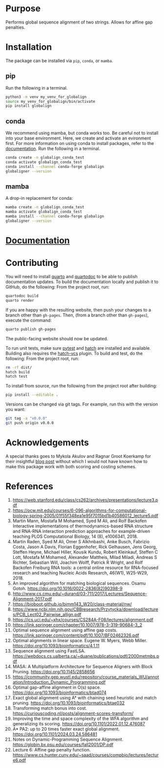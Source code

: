 # Purpose

Performs global sequence alignment of two strings.  Allows for affine gap penalties.

# Installation

The package can be installed via `pip`, `conda`, or `mamba`.

## pip

Run the following in a terminal.

```bash
python3 -m venv my_venv_for_globalign
source my_venv_for_globalign/bin/activate
pip install globalign
```

## conda

We recommend using mamba, but conda works too.  Be careful not to install into your base environment.  Here, we create and activate an evironment first.  For more information on using conda to install packages, refer to the [documentation](https://www.anaconda.com/docs/tools/working-with-conda/packages/install-packages#using-the-channel-flag).  Run the following in a terminal.

```bash
conda create -n globalign_conda_test
conda activate globalign_conda_test
conda install --channel conda-forge globalign
globaligner --version
```

## mamba

A drop-in replacement for conda:

```bash
mamba create -n globalign_conda_test
mamba activate globalign_conda_test
mamba install --channel conda-forge globalign
globaligner --version
```

# [Documentation](https://iamgiddyaboutgit.github.io/globalign/)

# Contributing

You will need to install [quarto](https://quarto.org/) and [quartodoc](https://github.com/machow/quartodoc/) to be able to publish documentation updates.  To build the documentation locally and publish it to GitHub, do the following: From the project root, run:

```bash
quartodoc build
quarto render
```

If you are happy with the resulting website, then push your changes to a branch other than `gh-pages`.  Then, (from a branch other than `gh-pages`), execute the command:

```bash
quarto publish gh-pages
```

The public-facing website should now be updated.

To run unit tests, make sure [pytest](https://docs.pytest.org/en/stable/) and [hatch](https://hatch.pypa.io/latest/) are installed and available.  Building also requires the [hatch-vcs](https://github.com/ofek/hatch-vcs) plugin.  To build and test, do the following: From the project root, run:

```bash
rm -rf dist/
hatch build
hatch test
```

To install from source, run the following from the project root after building:

```bash
pip install --editable .
```

Versions can be changed via git tags.  For example, run this with the version you want:

```bash
git tag -a "v0.0.0"
git push origin v0.0.0
```

# Acknowledgements

A special thanks goes to Mykola Akulov and Ragnar Groot Koerkamp for their insightful [blog post](https://curiouscoding.nl/posts/alignment-scores-transform/) without which I would not have known how to make this package work with both scoring and costing schemes.

# References

1. https://web.stanford.edu/class/cs262/archives/presentations/lecture3.pdf
2. https://ocw.mit.edu/courses/6-096-algorithms-for-computational-biology-spring-2005/01f55f348ea1e95f7015bd1b40586012_lecture5.pdf
3. Martin Mann, Mostafa M Mohamed, Syed M Ali, and Rolf Backofen
     Interactive implementations of thermodynamics-based RNA structure and RNA-RNA interaction prediction approaches for example-driven teaching
     PLOS Computational Biology, 14 (8), e1006341, 2018.
4. Martin Raden, Syed M Ali, Omer S Alkhnbashi, Anke Busch, Fabrizio Costa, Jason A Davis, Florian Eggenhofer, Rick Gelhausen, Jens Georg, Steffen Heyne, Michael Hiller, Kousik Kundu, Robert Kleinkauf, Steffen C Lott, Mostafa M Mohamed, Alexander Mattheis, Milad Miladi, Andreas S Richter, Sebastian Will, Joachim Wolff, Patrick R Wright, and Rolf Backofen
     Freiburg RNA tools: a central online resource for RNA-focused research and teaching
     Nucleic Acids Research, 46(W1), W25-W29, 2018.
5. An improved algorithm for matching biological sequences. Osamu Gotoh. https://doi.org/10.1016/0022-2836(82)90398-9
6. http://www.cs.cmu.edu/~durand/03-711/2017/Lectures/Sequence-Alignment-2017.pdf
7. https://bioboot.github.io/bimm143_W20/class-material/nw/
8. https://www.ncbi.nlm.nih.gov/CBBresearch/Przytycka/download/lectures/PCB_Lect02_Pairwise_allign.pdf
9. https://ics.uci.edu/~xhx/courses/CS284A-F08/lectures/alignment.pdf
10. https://link.springer.com/chapter/10.1007/978-3-319-90684-3_2
11. Optimal sequence alignment using affine gap costs. https://link.springer.com/content/pdf/10.1007/BF02462326.pdf
12. Optimal alignments in linear space. Eugene W. Myers, Webb Miller.  https://doi.org/10.1093/bioinformatics/4.1.11
13. Sequence alignment using FastLSA. https://webdocs.cs.ualberta.ca/~duane/publications/pdf/2000metmbs.pdf
14. MASA: A Multiplatform Architecture for Sequence Aligners
        with Block Pruning. https://doi.org/10.1145/2858656
15. https://community.gep.wustl.edu/repository/course_materials_WU/annotation/Introduction_Dynamic_Programming.pdf
16. Optimal gap-affine alignment in O(s) space. https://doi.org/10.1093/bioinformatics/btad074
17. Exact global alignment using A* with chaining seed heuristic and match pruning.
    https://doi.org/10.1093/bioinformatics/btae032
18. Transforming match bonus into cost. https://curiouscoding.nl/posts/alignment-scores-transform/
19. Improving the time and space complexity of the WFA algorithm and generalizing its scoring.
        https://doi.org/10.1101/2022.01.12.476087
20. A* PA2: up to 20 times faster exact global alignment.
        https://doi.org/10.1101/2024.03.24.586481
21. Notes on Dynamic-Programming Sequence Alignment.
        https://globin.bx.psu.edu/courses/fall2001/DP.pdf
22. Lecture 6: Affine gap penalty function.
        https://www.cs.hunter.cuny.edu/~saad/courses/compbio/lectures/lecture6.pdf